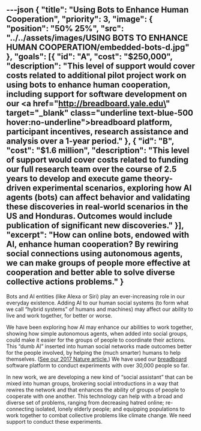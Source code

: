---json
{
  "title": "Using Bots to Enhance Human Cooperation",
  "priority": 3,
  "image": {
    "position": "50% 25%",
    "src": "../../assets/images/USING BOTS TO ENHANCE HUMAN COOPERATION/embedded-bots-d.jpg"
  },
  "goals": [{
    "id": "A",
    "cost": "$250,000",
    "description": "This level of support would cover costs related to additional pilot project work on using bots to enhance human cooperation, including support for software development on our <a href=\"http://breadboard.yale.edu\" target=\"_blank\" class=\"underline text-blue-500 hover:no-underline\">breadboard</a> platform, participant incentives, research assistance and analysis over a 1-year period."
  }, {
    "id": "B",
    "cost": "$1.6 million",
    "description": "This level of support would cover costs related to funding our full research team over the course of 2.5 years to develop and execute game theory-driven experimental scenarios, exploring how AI agents (bots) can affect behavior and validating these discoveries in real-world scenarios in the US and Honduras. Outcomes would include publication of significant new discoveries."
  }],
  "excerpt": "How can online bots, endowed with AI, enhance human cooperation? By rewiring social connections using autonomous agents, we can make groups of people more effective at cooperation and better able to solve diverse collective actions problems."
}
---

Bots and AI entities (like Alexa or Siri) play an ever-increasing role in our everyday existence. Adding AI to our human social systems (to form what we call “hybrid systems” of humans and machines) may affect our ability to live and work together, for better or worse.

We have been exploring how AI may enhance our abilities to work together, showing how simple autonomous agents, when added into social groups, could make it easier for the groups of people to coordinate their actions. This “dumb AI” inserted into human social networks made outcomes better for the people involved, by helping the (much smarter) humans to help themselves. ([See our 2017 Nature article.](http://humannaturelab.net/publications/locally-noisy-autonomous-agents-improve-global-human-coordination-in-network-experiments)) We have used our [breadboard](http://breadboard.yale.edu) software platform to conduct experiments with over 30,000 people so far. 

In new work, we are developing a new kind of “social assistant” that can be mixed into human groups, brokering social introductions in a way that rewires the network and that enhances the ability of groups of people to cooperate with one another. This technology can help with a broad and diverse set of problems, ranging from decreasing hatred online; re-connecting isolated, lonely elderly people; and equipping populations to work together to combat collective problems like climate change. We need support to conduct these experiments.